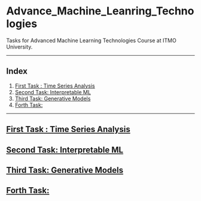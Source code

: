 # Advance_Machine_Leanring_Technologies
Tasks for Advanced Machine Learning Technologies Course at ITMO University.

----

## Index
1. [First Task : Time Series Analysis](#first-task--time-series-analysis)
2. [Second Task: Interpretable ML](#second-task-interpretable-ml)
3. [Third Task: Generative Models](#third-task-generative-models)
4. [Forth Task: ]()
---

## [First Task : Time Series Analysis]()



## [Second Task: Interpretable ML]()


## [Third Task: Generative Models]()


## [Forth Task: ]()
